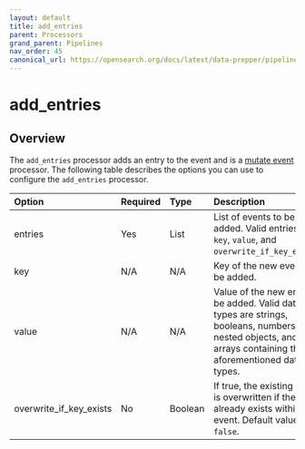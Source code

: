 ```yaml
---
layout: default
title: add_entries
parent: Processors
grand_parent: Pipelines
nav_order: 45
canonical_url: https://opensearch.org/docs/latest/data-prepper/pipelines/configuration/processors/add-entries/
---
```


# add_entries

## Overview

The `add_entries` processor adds an entry to the event and is a [mutate event](https://github.com/opensearch-project/data-prepper/tree/main/data-prepper-plugins/mutate-event-processors#mutate-event-processors) processor. The following table describes the options you can use to configure the `add_entries` processor.

Option | Required | Type | Description
:--- | :--- | :--- | :---
entries | Yes | List | List of events to be added. Valid entries are `key`, `value`, and `overwrite_if_key_exists`.
key | N/A | N/A | Key of the new event to be added.
value | N/A | N/A | Value of the new entry to be added. Valid data types are strings, booleans, numbers, null, nested objects, and arrays containing the aforementioned data types.
overwrite_if_key_exists | No | Boolean | If true, the existing value is overwritten if the key already exists within the event. Default value is `false`.

<!--- ## Configuration

Content will be added to this section.--->


